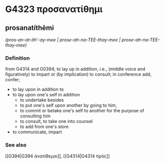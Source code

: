 # G4323 προσανατίθημι

## prosanatíthēmi

_(pros-an-at-ith'-ay-mee | prose-ah-na-TEE-thay-mee | prose-ah-na-TEE-thay-mee)_

### Definition

from G4314 and G0394; to lay up in addition, i.e., (middle voice and figuratively) to impart or (by implication) to consult; in conference add, confer; 

- to lay upon in addition to
- to lay upon one's self in addition
  - to undertake besides
  - to put one's self upon another by going to him,
  - to commit or betake one's self to another for the purpose of consulting him
  - to consult, to take one into counsel
  - to add from one's store
- to communicate, impart

### See also

[[G394|G394 ἀνατίθεμαι]], [[G4314|G4314 πρός]]
